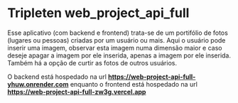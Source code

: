 # Tripleten web_project_api_full

Esse aplicativo (com backend e frontend) trata-se de um portifólio de fotos (lugares ou pessoas) criadas por um usuário ou mais. Aqui o usuário pode inserir uma imagem, observar esta imagem numa dimensão maior e caso deseje apagar a imagem por ele inserida, apenas a imagem por ele inserida. Também há a opção de curtir as fotos de outros usuários.

O backend está hospedado na url **https://web-project-api-full-yhuw.onrender.com** enquanto o frontend está hospedado na url **https://web-project-api-full-zw3g.vercel.app**
